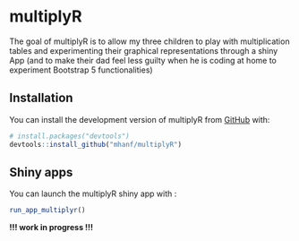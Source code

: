 
<!-- README.md is generated from README.Rmd. Please edit that file -->

# multiplyR

<!-- badges: start -->
<!-- badges: end -->

The goal of multiplyR is to allow my three children to play with
multiplication tables and experimenting their graphical representations
through a shiny App (and to make their dad feel less guilty when he is
coding at home to experiment Bootstrap 5 functionalities)

## Installation

You can install the development version of multiplyR from
[GitHub](https://github.com/) with:

``` r
# install.packages("devtools")
devtools::install_github("mhanf/multiplyR")
```

## Shiny apps

You can launch the multiplyR shiny app with :

``` r
run_app_multiplyr()
```

**!!! work in progress !!!**
